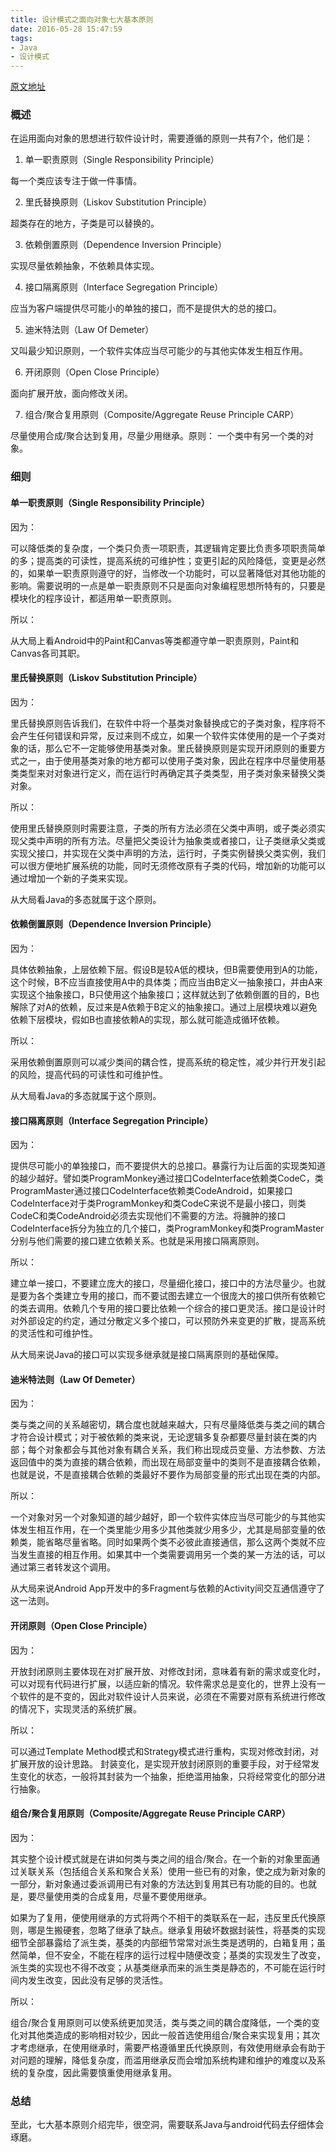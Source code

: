 ```yaml
---
title: 设计模式之面向对象七大基本原则
date: 2016-05-28 15:47:59
tags:
- Java
- 设计模式
---
```


[原文地址](http://blog.csdn.net/yanbober)

### 概述

在运用面向对象的思想进行软件设计时，需要遵循的原则一共有7个，他们是：

1. 单一职责原则（Single Responsibility Principle）

  每一个类应该专注于做一件事情。

2. 里氏替换原则（Liskov Substitution Principle）

  超类存在的地方，子类是可以替换的。

3. 依赖倒置原则（Dependence Inversion Principle）

  实现尽量依赖抽象，不依赖具体实现。

<!--more-->

4. 接口隔离原则（Interface Segregation Principle）

  应当为客户端提供尽可能小的单独的接口，而不是提供大的总的接口。

5. 迪米特法则（Law Of Demeter）

  又叫最少知识原则，一个软件实体应当尽可能少的与其他实体发生相互作用。

6. 开闭原则（Open Close Principle）

  面向扩展开放，面向修改关闭。

7. 组合/聚合复用原则（Composite/Aggregate Reuse Principle CARP）

  尽量使用合成/聚合达到复用，尽量少用继承。原则： 一个类中有另一个类的对象。

### 细则

#### 单一职责原则（Single Responsibility Principle）

因为：

可以降低类的复杂度，一个类只负责一项职责，其逻辑肯定要比负责多项职责简单的多；提高类的可读性，提高系统的可维护性；变更引起的风险降低，变更是必然的，如果单一职责原则遵守的好，当修改一个功能时，可以显著降低对其他功能的影响。需要说明的一点是单一职责原则不只是面向对象编程思想所特有的，只要是模块化的程序设计，都适用单一职责原则。

所以：

从大局上看Android中的Paint和Canvas等类都遵守单一职责原则，Paint和Canvas各司其职。

#### 里氏替换原则（Liskov Substitution Principle）

因为：

里氏替换原则告诉我们，在软件中将一个基类对象替换成它的子类对象，程序将不会产生任何错误和异常，反过来则不成立，如果一个软件实体使用的是一个子类对象的话，那么它不一定能够使用基类对象。里氏替换原则是实现开闭原则的重要方式之一，由于使用基类对象的地方都可以使用子类对象，因此在程序中尽量使用基类类型来对对象进行定义，而在运行时再确定其子类类型，用子类对象来替换父类对象。

所以：

使用里氏替换原则时需要注意，子类的所有方法必须在父类中声明，或子类必须实现父类中声明的所有方法。尽量把父类设计为抽象类或者接口，让子类继承父类或实现父接口，并实现在父类中声明的方法，运行时，子类实例替换父类实例，我们可以很方便地扩展系统的功能，同时无须修改原有子类的代码，增加新的功能可以通过增加一个新的子类来实现。

从大局看Java的多态就属于这个原则。

#### 依赖倒置原则（Dependence Inversion Principle）

因为：

具体依赖抽象，上层依赖下层。假设B是较A低的模块，但B需要使用到A的功能，这个时候，B不应当直接使用A中的具体类；而应当由B定义一抽象接口，并由A来实现这个抽象接口，B只使用这个抽象接口；这样就达到了依赖倒置的目的，B也解除了对A的依赖，反过来是A依赖于B定义的抽象接口。通过上层模块难以避免依赖下层模块，假如B也直接依赖A的实现，那么就可能造成循环依赖。

所以：

采用依赖倒置原则可以减少类间的耦合性，提高系统的稳定性，减少并行开发引起的风险，提高代码的可读性和可维护性。

从大局看Java的多态就属于这个原则。

#### 接口隔离原则（Interface Segregation Principle）

因为：

提供尽可能小的单独接口，而不要提供大的总接口。暴露行为让后面的实现类知道的越少越好。譬如类ProgramMonkey通过接口CodeInterface依赖类CodeC，类ProgramMaster通过接口CodeInterface依赖类CodeAndroid，如果接口CodeInterface对于类ProgramMonkey和类CodeC来说不是最小接口，则类CodeC和类CodeAndroid必须去实现他们不需要的方法。将臃肿的接口CodeInterface拆分为独立的几个接口，类ProgramMonkey和类ProgramMaster分别与他们需要的接口建立依赖关系。也就是采用接口隔离原则。

所以：

建立单一接口，不要建立庞大的接口，尽量细化接口，接口中的方法尽量少。也就是要为各个类建立专用的接口，而不要试图去建立一个很庞大的接口供所有依赖它的类去调用。依赖几个专用的接口要比依赖一个综合的接口更灵活。接口是设计时对外部设定的约定，通过分散定义多个接口，可以预防外来变更的扩散，提高系统的灵活性和可维护性。

从大局来说Java的接口可以实现多继承就是接口隔离原则的基础保障。

#### 迪米特法则（Law Of Demeter）

因为：

类与类之间的关系越密切，耦合度也就越来越大，只有尽量降低类与类之间的耦合才符合设计模式；对于被依赖的类来说，无论逻辑多复杂都要尽量封装在类的内部；每个对象都会与其他对象有耦合关系，我们称出现成员变量、方法参数、方法返回值中的类为直接的耦合依赖，而出现在局部变量中的类则不是直接耦合依赖，也就是说，不是直接耦合依赖的类最好不要作为局部变量的形式出现在类的内部。

所以：

一个对象对另一个对象知道的越少越好，即一个软件实体应当尽可能少的与其他实体发生相互作用，在一个类里能少用多少其他类就少用多少，尤其是局部变量的依赖类，能省略尽量省略。同时如果两个类不必彼此直接通信，那么这两个类就不应当发生直接的相互作用。如果其中一个类需要调用另一个类的某一方法的话，可以通过第三者转发这个调用。

从大局来说Android App开发中的多Fragment与依赖的Activity间交互通信遵守了这一法则。

#### 开闭原则（Open Close Principle）

因为：

开放封闭原则主要体现在对扩展开放、对修改封闭，意味着有新的需求或变化时，可以对现有代码进行扩展，以适应新的情况。软件需求总是变化的，世界上没有一个软件的是不变的，因此对软件设计人员来说，必须在不需要对原有系统进行修改的情况下，实现灵活的系统扩展。

所以：

可以通过Template Method模式和Strategy模式进行重构，实现对修改封闭，对扩展开放的设计思路。
封装变化，是实现开放封闭原则的重要手段，对于经常发生变化的状态，一般将其封装为一个抽象，拒绝滥用抽象，只将经常变化的部分进行抽象。

#### 组合/聚合复用原则（Composite/Aggregate Reuse Principle CARP）

因为：

其实整个设计模式就是在讲如何类与类之间的组合/聚合。在一个新的对象里面通过关联关系（包括组合关系和聚合关系）使用一些已有的对象，使之成为新对象的一部分，新对象通过委派调用已有对象的方法达到复用其已有功能的目的。也就是，要尽量使用类的合成复用，尽量不要使用继承。

如果为了复用，便使用继承的方式将两个不相干的类联系在一起，违反里氏代换原则，哪是生搬硬套，忽略了继承了缺点。继承复用破坏数据封装性，将基类的实现细节全部暴露给了派生类，基类的内部细节常常对派生类是透明的，白箱复用；虽然简单，但不安全，不能在程序的运行过程中随便改变；基类的实现发生了改变，派生类的实现也不得不改变；从基类继承而来的派生类是静态的，不可能在运行时间内发生改变，因此没有足够的灵活性。

所以：

组合/聚合复用原则可以使系统更加灵活，类与类之间的耦合度降低，一个类的变化对其他类造成的影响相对较少，因此一般首选使用组合/聚合来实现复用；其次才考虑继承，在使用继承时，需要严格遵循里氏代换原则，有效使用继承会有助于对问题的理解，降低复杂度，而滥用继承反而会增加系统构建和维护的难度以及系统的复杂度，因此需要慎重使用继承复用。

### 总结

至此，七大基本原则介绍完毕，很空洞，需要联系Java与android代码去仔细体会琢磨。
